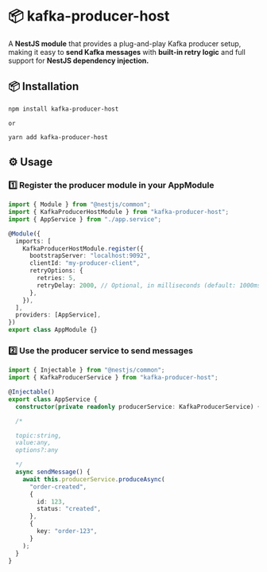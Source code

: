 # 📦 kafka-producer-host

A **NestJS module** that provides a plug-and-play Kafka producer setup, making it easy to **send Kafka messages** with **built-in retry logic** and full support for **NestJS dependency injection.**

## 📦 Installation

```bash
npm install kafka-producer-host
```

`or`

```bash
yarn add kafka-producer-host
```

## ⚙️ Usage

### 1️⃣ Register the producer module in your AppModule

```ts
import { Module } from "@nestjs/common";
import { KafkaProducerHostModule } from "kafka-producer-host";
import { AppService } from "./app.service";

@Module({
  imports: [
    KafkaProducerHostModule.register({
      bootstrapServer: "localhost:9092",
      clientId: "my-producer-client",
      retryOptions: {
        retries: 5,
        retryDelay: 2000, // Optional, in milliseconds (default: 1000ms)
      },
    }),
  ],
  providers: [AppService],
})
export class AppModule {}
```

### 2️⃣ Use the producer service to send messages

```ts
import { Injectable } from "@nestjs/common";
import { KafkaProducerService } from "kafka-producer-host";

@Injectable()
export class AppService {
  constructor(private readonly producerService: KafkaProducerService) {}

  /*

  topic:string,
  value:any,
  options?:any

  */
  async sendMessage() {
    await this.producerService.produceAsync(
      "order-created",
      {
        id: 123,
        status: "created",
      },
      {
        key: "order-123",
      }
    );
  }
}
```
